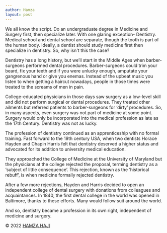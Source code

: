 ```yaml
---
author: Hamza
layout: post
---
```

We all know the script. Do an undergraduate degree in Medicine and Surgery first, then specialize later. With one glaring exception- Dentistry. Medical school and dental school are separate, though the tooth is part of the human body. Ideally, a dentist should study medicine first then specialize in dentistry. So, why isn't this the case? 

Dentistry has a long history, but we’ll start in the Middle Ages when barber-surgeons performed dental procedures. Barber-surgeons could trim your beard, fix your teeth and if you were unlucky enough, amputate your gangrenous hand or give you enemas. Instead of the upbeat music you listen to when getting a haircut nowadays, people in those times were treated to the screams of men in pain.

College-educated physicians in those days saw surgery as a low-level skill and did not perform surgical or dental procedures. They treated other ailments but referred patients to barber-surgeons for ‘dirty’ procedures. So, in many aspects, even surgery was not part of medicine at some point. Surgery would only be incorporated into the medical profession as late as the 17th Century. Dentistry was not as lucky.

The profession of dentistry continued as an apprenticeship with no formal training. Fast forward to the 19th century USA, when two dentists Horace Hayden and Chapin Harris felt that dentistry deserved a higher status and advocated for its addition to university medical education.

They approached the College of Medicine at the University of Maryland but the physicians at the college rejected the proposal, terming dentistry as a ‘subject of little consequence’. This rejection, known as the ‘historical rebuff’, is when medicine formally rejected dentistry.

After a few more rejections, Hayden and Harris decided to open an independent college of dental surgery with donations from colleagues and acquaintances. In 1840, the first dental college in the world was opened in Baltimore, thanks to these efforts. Many would follow suit around the world.

And so, dentistry became a profession in its own right, independent of medicine and surgery. 

© 2022 <a class="small" href="/now.html">HAMZA HAJI</a>

